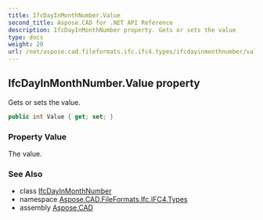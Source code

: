 ```yaml
---
title: IfcDayInMonthNumber.Value
second_title: Aspose.CAD for .NET API Reference
description: IfcDayInMonthNumber property. Gets or sets the value
type: docs
weight: 20
url: /net/aspose.cad.fileformats.ifc.ifc4.types/ifcdayinmonthnumber/value/
---
```

## IfcDayInMonthNumber.Value property

Gets or sets the value.

```csharp
public int Value { get; set; }
```

### Property Value

The value.

### See Also

* class [IfcDayInMonthNumber](../)
* namespace [Aspose.CAD.FileFormats.Ifc.IFC4.Types](../../ifcdayinmonthnumber/)
* assembly [Aspose.CAD](../../../)


